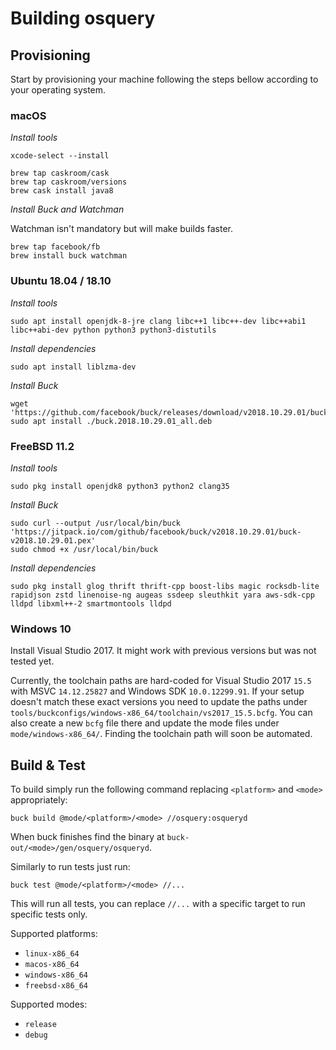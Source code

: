 # Building osquery

## Provisioning

Start by provisioning your machine following the steps bellow according to your
operating system.

### macOS

*Install tools*

```
xcode-select --install

brew tap caskroom/cask
brew tap caskroom/versions
brew cask install java8
```

*Install Buck and Watchman*

Watchman isn't mandatory but will make builds faster.

```
brew tap facebook/fb
brew install buck watchman
```

### Ubuntu 18.04 / 18.10

*Install tools*

```
sudo apt install openjdk-8-jre clang libc++1 libc++-dev libc++abi1 libc++abi-dev python python3 python3-distutils
```

*Install dependencies*

```
sudo apt install liblzma-dev
```

*Install Buck*

```
wget 'https://github.com/facebook/buck/releases/download/v2018.10.29.01/buck.2018.10.29.01_all.deb'
sudo apt install ./buck.2018.10.29.01_all.deb
```

### FreeBSD 11.2

*Install tools*

```
sudo pkg install openjdk8 python3 python2 clang35
```

*Install Buck*

```
sudo curl --output /usr/local/bin/buck 'https://jitpack.io/com/github/facebook/buck/v2018.10.29.01/buck-v2018.10.29.01.pex'
sudo chmod +x /usr/local/bin/buck
```

*Install dependencies*

```
sudo pkg install glog thrift thrift-cpp boost-libs magic rocksdb-lite rapidjson zstd linenoise-ng augeas ssdeep sleuthkit yara aws-sdk-cpp lldpd libxml++-2 smartmontools lldpd
```

### Windows 10

Install Visual Studio 2017. It might work with previous versions but was not
tested yet.

Currently, the toolchain paths are hard-coded for Visual Studio 2017 `15.5` with
MSVC `14.12.25827` and Windows SDK `10.0.12299.91`. If your setup doesn't match
these exact versions you need to update the paths under
`tools/buckconfigs/windows-x86_64/toolchain/vs2017_15.5.bcfg`. You can also
create a new `bcfg` file there and update the mode files under
`mode/windows-x86_64/`. Finding the toolchain path will soon be automated.


## Build & Test

To build simply run the following command replacing `<platform>` and `<mode>`
appropriately:

```
buck build @mode/<platform>/<mode> //osquery:osqueryd
```

When buck finishes find the binary at `buck-out/<mode>/gen/osquery/osqueryd`.

Similarly to run tests just run:

```
buck test @mode/<platform>/<mode> //...
```

This will run all tests, you can replace `//...` with a specific target to run specific tests only.

Supported platforms:

* `linux-x86_64`
* `macos-x86_64`
* `windows-x86_64`
* `freebsd-x86_64`

Supported modes:

* `release`
* `debug`
